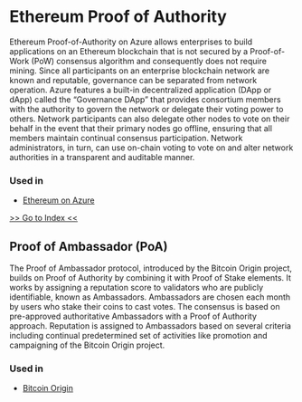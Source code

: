 # Ethereum Proof of Authority

Ethereum Proof-of-Authority on Azure allows enterprises to build applications on an Ethereum blockchain that is not secured by a Proof-of-Work \(PoW\) consensus algorithm and consequently does not require mining. Since all participants on an enterprise blockchain network are known and reputable, governance can be separated from network operation. Azure features a built-in decentralized application \(DApp or dApp\) called the “Governance DApp” that provides consortium members with the authority to govern the network or delegate their voting power to others. Network participants can also delegate other nodes to vote on their behalf in the event that their primary nodes go offline, ensuring that all members maintain continual consensus participation. Network administrators, in turn, can use on-chain voting to vote on and alter network authorities in a transparent and auditable manner.

### Used in

* [Ethereum on Azure](https://azuremarketplace.microsoft.com/en-us/marketplace/apps/microsoft-azure-blockchain.azure-blockchain-ethereum?tab=Overview)

[&gt;&gt; Go to Index &lt;&lt;](./#index)

## Proof of Ambassador \(PoA\)

The Proof of Ambassador protocol, introduced by the Bitcoin Origin project, builds on Proof of Authority by combining it with Proof of Stake elements. It works by assigning a reputation score to validators who are publicly identifiable, known as Ambassadors. Ambassadors are chosen each month by users who stake their coins to cast votes. The consensus is based on pre-approved authoritative Ambassadors with a Proof of Authority approach. Reputation is assigned to Ambassadors based on several criteria including continual predetermined set of activities like promotion and campaigning of the Bitcoin Origin project.

### Used in

* [Bitcoin Origin](https://www.bitcoinorigin.io)

